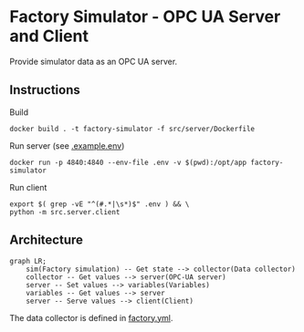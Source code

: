# Factory Simulator - OPC UA Server and Client

Provide simulator data as an OPC UA server.

## Instructions

Build

```shell
docker build . -t factory-simulator -f src/server/Dockerfile
```

Run server (see [.example.env](../../.example.env))

```shell
docker run -p 4840:4840 --env-file .env -v $(pwd):/opt/app factory-simulator
```

Run client

```shell
export $( grep -vE "^(#.*|\s*)$" .env ) && \
python -m src.server.client
```

## Architecture

```mermaid
graph LR;
    sim(Factory simulation) -- Get state --> collector(Data collector)
    collector -- Get values --> server(OPC-UA server)
    server -- Set values --> variables(Variables)
    variables -- Get values --> server
    server -- Serve values --> client(Client)
```

The data collector is defined in [factory.yml](../../config/factory.yml).

